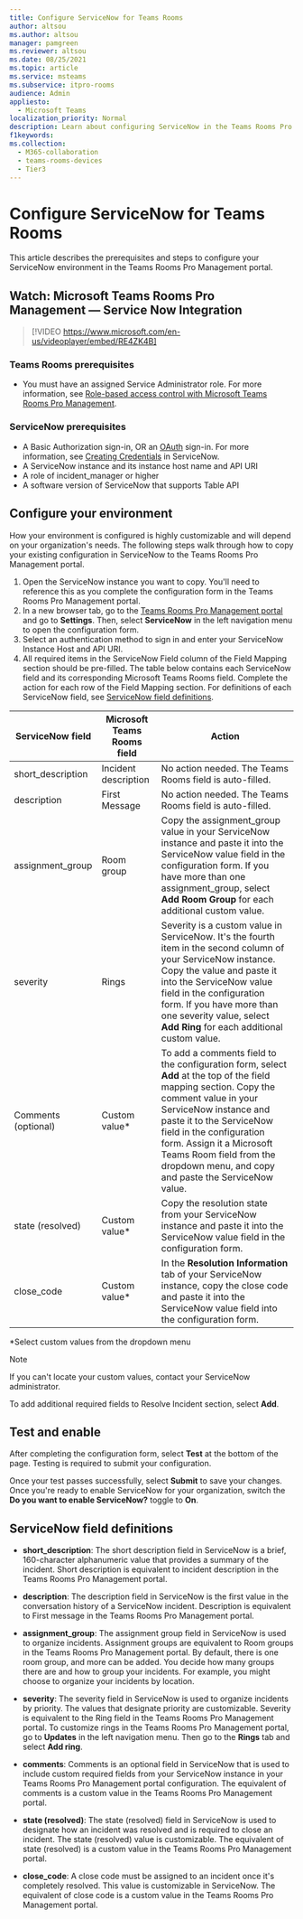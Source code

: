 ```yaml
---
title: Configure ServiceNow for Teams Rooms
author: altsou
ms.author: altsou
manager: pamgreen
ms.reviewer: altsou
ms.date: 08/25/2021
ms.topic: article
ms.service: msteams
ms.subservice: itpro-rooms
audience: Admin
appliesto: 
  - Microsoft Teams
localization_priority: Normal
description: Learn about configuring ServiceNow in the Teams Rooms Pro Management portal
f1keywords: 
ms.collection: 
  - M365-collaboration
  - teams-rooms-devices
  - Tier3
---
```


# Configure ServiceNow for Teams Rooms

This article describes the prerequisites and steps to configure your ServiceNow environment in the Teams Rooms Pro Management portal.

## Watch: Microsoft Teams Rooms Pro Management — Service Now Integration

> [!VIDEO https://www.microsoft.com/en-us/videoplayer/embed/RE4ZK4B]


### Teams Rooms prerequisites

- You must have an assigned Service Administrator role. For more information, see [Role-based access control with Microsoft Teams Rooms Pro Management](rooms-pro-rbac.md).

### ServiceNow prerequisites

- A Basic Authorization sign-in, OR an [OAuth](https://docs.servicenow.com/bundle/rome-platform-administration/page/administer/security/concept/c_OAuthApplications.html) sign-in. For more information, see [Creating Credentials](https://developer.servicenow.com/dev.do#!/learn/learning-plans/rome/servicenow_application_developer/app_store_learnv2_rest_rome_creating_credentials) in ServiceNow.
- A ServiceNow instance and its instance host name and API URI
- A role of incident_manager or higher
- A software version of ServiceNow that supports Table API

## Configure your environment

How your environment is configured is highly customizable and will depend on your organization's needs. The following steps walk through how to copy your existing configuration in ServiceNow to the Teams Rooms Pro Management portal.

1. Open the ServiceNow instance you want to copy. You'll need to reference this as you complete the configuration form in the Teams Rooms Pro Management portal.
2. In a new browser tab, go to the [Teams Rooms Pro Management portal](https://portal.rooms.microsoft.com/) and go to **Settings**. Then, select **ServiceNow** in the left navigation menu to open the configuration form.
3. Select an authentication method to sign in and enter your ServiceNow Instance Host and API URI.
4. All required items in the ServiceNow Field column of the Field Mapping section should be pre-filled. The table below contains each ServiceNow field and its corresponding Microsoft Teams Rooms field. Complete the action for each row of the Field Mapping section. For definitions of each ServiceNow field, see [ServiceNow field definitions](#servicenow-field-definitions).

| ServiceNow field | Microsoft Teams Rooms field | Action |
| --- | --- | --- |
| short_description | Incident description | No action needed. The Teams Rooms field is auto-filled. |
| description | First Message | No action needed. The Teams Rooms field is auto-filled. |
| assignment_group | Room group | Copy the assignment_group value in your ServiceNow instance and paste it into the ServiceNow value field in the configuration form. If you have more than one assignment_group, select **Add Room Group** for each additional custom value. |
| severity | Rings | Severity is a custom value in ServiceNow. It's the fourth item in the second column of your ServiceNow instance. Copy the value and paste it into the ServiceNow value field in the configuration form. If you have more than one severity value, select **Add Ring** for each additional custom value. |
| Comments (optional) | Custom value* | To add a comments field to the configuration form, select **Add** at the top of the field  mapping section. Copy the comment value in your ServiceNow instance and paste it to the ServiceNow field in the configuration form. Assign it a Microsoft Teams Room field from the dropdown menu, and copy and paste the ServiceNow value. |
| state (resolved) | Custom value* | Copy the resolution state from your ServiceNow instance and paste it into the ServiceNow value field in the configuration form. |
| close_code | Custom value* | In the **Resolution Information** tab of your ServiceNow instance, copy the close code and paste it into the ServiceNow value field into the configuration form. |

*Select custom values from the dropdown menu

>[!NOTE]
>If you can't locate your custom values, contact your ServiceNow administrator.

To add additional required fields to Resolve Incident section, select **Add**.

## Test and enable

After completing the configuration form, select **Test** at the bottom of the page. Testing is required to submit your configuration.

Once your test passes successfully, select **Submit** to save your changes. Once you're ready to enable ServiceNow for your organization, switch the **Do you want to enable ServiceNow?** toggle to **On**.

## ServiceNow field definitions

- **short_description**: The short description field in ServiceNow is a brief, 160-character alphanumeric value that provides a summary of the incident. Short description is equivalent to incident description in the Teams Rooms Pro Management portal.

- **description**: The description field in ServiceNow is the first value in the conversation history of a ServiceNow incident. Description is equivalent to First message in the Teams Rooms Pro Management portal.

- **assignment_group**: The assignment group field in ServiceNow is used to organize incidents. Assignment groups are equivalent to Room groups in the Teams Rooms Pro Management portal. By default, there is one room group, and more can be added. You decide how many groups there are and how to group your incidents. For example, you might choose to organize your incidents by location.

- **severity**: The severity field in ServiceNow is used to organize incidents by priority. The values that designate priority are customizable. Severity is equivalent to the Ring field in the Teams Rooms Pro Management portal. To customize rings in the Teams Rooms Pro Management portal, go to **Updates** in the left navigation menu. Then go to the **Rings** tab and select **Add ring**.

- **comments**: Comments is an optional field in ServiceNow that is used to include custom required fields from your ServiceNow instance in your Teams Rooms Pro Management portal configuration. The equivalent of comments is a custom value in the Teams Rooms Pro Management portal.

- **state (resolved)**: The state (resolved) field in ServiceNow is used to designate how an incident was resolved and is required to close an incident. The state (resolved) value is customizable. The equivalent of state (resolved) is a custom value in the Teams Rooms Pro Management portal.

- **close_code**: A close code must be assigned to an incident once it's completely resolved. This value is customizable in ServiceNow. The equivalent of close code is a custom value in the Teams Rooms Pro Management portal.
